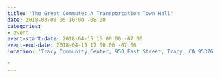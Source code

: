 ```yaml
---
title: 'The Great Commute: A Transportation Town Hall'
date: 2018-03-08 05:10:00 -08:00
categories:
- event
event-start-date: 2018-04-15 15:00:00 -07:00
event-end-date: 2018-04-15 17:00:00 -07:00
Location: 'Tracy Community Center, 950 East Street, Tracy, CA 95376

'
---
```


